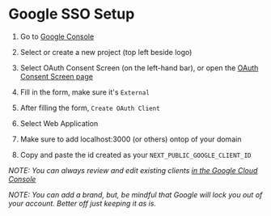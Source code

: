 # Google SSO Setup

1. Go to [Google Console](https://console.cloud.google.com/)

2. Select or create a new project (top left beside logo)

3. Select OAuth Consent Screen (on the left-hand bar), or open the [OAuth Consent Screen page](https://console.cloud.google.com/auth/overview)

4. Fill in the form, make sure it's `External`

5. After filling the form, `Create OAuth Client`

6. Select Web Application

7. Make sure to add localhost:3000 (or others) ontop of your domain

8. Copy and paste the id created as your `NEXT_PUBLIC_GOOGLE_CLIENT_ID`

*NOTE: You can always review and edit existing clients [in the Google Cloud Console](https://console.cloud.google.com/auth/overview)*

*NOTE: You can add a brand, but, be mindful that Google will lock you out of your account. Better off just keeping it as is.*
